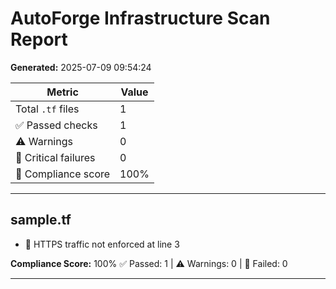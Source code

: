 # AutoForge Infrastructure Scan Report

**Generated:** 2025-07-09 09:54:24

| Metric | Value |
|--------|-------|
| Total `.tf` files | 1 |
| ✅ Passed checks | 1 |
| ⚠️ Warnings | 0 |
| 🚫 Critical failures | 0 |
| 🧠 Compliance score | 100% |

---

## sample.tf

- 🚫 HTTPS traffic not enforced at line 3

**Compliance Score:** 100%
✅ Passed: 1  |  ⚠️ Warnings: 0  |  🚫 Failed: 0

---
